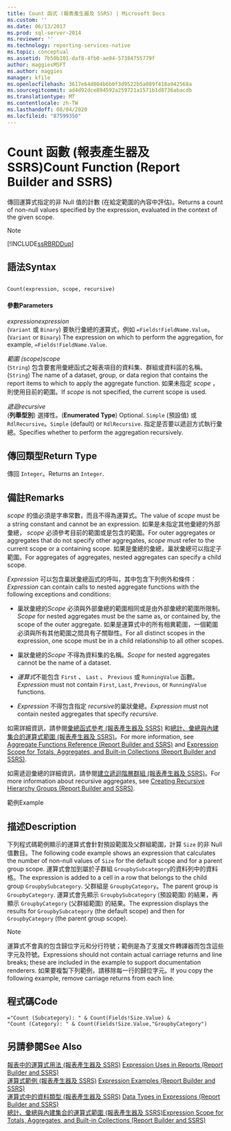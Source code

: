 ```yaml
---
title: Count 函式 (報表產生器及 SSRS) | Microsoft Docs
ms.custom: ''
ms.date: 06/13/2017
ms.prod: sql-server-2014
ms.reviewer: ''
ms.technology: reporting-services-native
ms.topic: conceptual
ms.assetid: 7b50b101-daf8-4fb0-ae04-57384755779f
author: maggiesMSFT
ms.author: maggies
manager: kfile
ms.openlocfilehash: 3617e64d804b6b0f3d9522b5a089f418a942568a
ms.sourcegitcommit: ad4d92dce894592a259721a1571b1d8736abacdb
ms.translationtype: MT
ms.contentlocale: zh-TW
ms.lasthandoff: 08/04/2020
ms.locfileid: "87599350"
---
```

# <a name="count-function-report-builder-and-ssrs"></a><span data-ttu-id="9e17b-102">Count 函數 (報表產生器及 SSRS)</span><span class="sxs-lookup"><span data-stu-id="9e17b-102">Count Function (Report Builder and SSRS)</span></span>
  <span data-ttu-id="9e17b-103">傳回運算式指定的非 Null 值的計數 (在給定範圍的內容中評估)。</span><span class="sxs-lookup"><span data-stu-id="9e17b-103">Returns a count of non-null values specified by the expression, evaluated in the context of the given scope.</span></span>  
  
> [!NOTE]  
>  [!INCLUDE[ssRBRDDup](../../includes/ssrbrddup-md.md)]  
  
## <a name="syntax"></a><span data-ttu-id="9e17b-104">語法</span><span class="sxs-lookup"><span data-stu-id="9e17b-104">Syntax</span></span>  
  
```  
  
Count(expression, scope, recursive)  
```  
  
#### <a name="parameters"></a><span data-ttu-id="9e17b-105">參數</span><span class="sxs-lookup"><span data-stu-id="9e17b-105">Parameters</span></span>  
 <span data-ttu-id="9e17b-106">*expression*</span><span class="sxs-lookup"><span data-stu-id="9e17b-106">*expression*</span></span>  
 <span data-ttu-id="9e17b-107">(`Variant` 或 `Binary`) 要執行彙總的運算式，例如 `=Fields!FieldName.Value`。</span><span class="sxs-lookup"><span data-stu-id="9e17b-107">(`Variant` or `Binary`) The expression on which to perform the aggregation, for example, `=Fields!FieldName.Value`.</span></span>  
  
 <span data-ttu-id="9e17b-108">*範圍 (scope)*</span><span class="sxs-lookup"><span data-stu-id="9e17b-108">*scope*</span></span>  
 <span data-ttu-id="9e17b-109">(`String`) 包含要套用彙總函式之報表項目的資料集、群組或資料區的名稱。</span><span class="sxs-lookup"><span data-stu-id="9e17b-109">(`String`) The name of a dataset, group, or data region that contains the report items to which to apply the aggregate function.</span></span> <span data-ttu-id="9e17b-110">如果未指定 *scope* ，則使用目前的範圍。</span><span class="sxs-lookup"><span data-stu-id="9e17b-110">If *scope* is not specified, the current scope is used.</span></span>  
  
 <span data-ttu-id="9e17b-111">*遞迴*</span><span class="sxs-lookup"><span data-stu-id="9e17b-111">*recursive*</span></span>  
 <span data-ttu-id="9e17b-112">(**列舉型別**) 選擇性。</span><span class="sxs-lookup"><span data-stu-id="9e17b-112">(**Enumerated Type**) Optional.</span></span> <span data-ttu-id="9e17b-113">`Simple` (預設值) 或 `RdlRecursive`。</span><span class="sxs-lookup"><span data-stu-id="9e17b-113">`Simple` (default) or `RdlRecursive`.</span></span> <span data-ttu-id="9e17b-114">指定是否要以遞迴方式執行彙總。</span><span class="sxs-lookup"><span data-stu-id="9e17b-114">Specifies whether to perform the aggregation recursively.</span></span>  
  
## <a name="return-type"></a><span data-ttu-id="9e17b-115">傳回類型</span><span class="sxs-lookup"><span data-stu-id="9e17b-115">Return Type</span></span>  
 <span data-ttu-id="9e17b-116">傳回 `Integer`。</span><span class="sxs-lookup"><span data-stu-id="9e17b-116">Returns an `Integer`.</span></span>  
  
## <a name="remarks"></a><span data-ttu-id="9e17b-117">備註</span><span class="sxs-lookup"><span data-stu-id="9e17b-117">Remarks</span></span>  
 <span data-ttu-id="9e17b-118">*scope* 的值必須是字串常數，而且不得為運算式。</span><span class="sxs-lookup"><span data-stu-id="9e17b-118">The value of *scope* must be a string constant and cannot be an expression.</span></span> <span data-ttu-id="9e17b-119">如果是未指定其他彙總的外部彙總， *scope* 必須參考目前的範圍或是包含的範圍。</span><span class="sxs-lookup"><span data-stu-id="9e17b-119">For outer aggregates or aggregates that do not specify other aggregates, *scope* must refer to the current scope or a containing scope.</span></span> <span data-ttu-id="9e17b-120">如果是彙總的彙總，巢狀彙總可以指定子範圍。</span><span class="sxs-lookup"><span data-stu-id="9e17b-120">For aggregates of aggregates, nested aggregates can specify a child scope.</span></span>  
  
 <span data-ttu-id="9e17b-121">*Expression* 可以包含巢狀彙總函式的呼叫，其中包含下列例外和條件：</span><span class="sxs-lookup"><span data-stu-id="9e17b-121">*Expression* can contain calls to nested aggregate functions with the following exceptions and conditions:</span></span>  
  
-   <span data-ttu-id="9e17b-122">巢狀彙總的*Scope* 必須與外部彙總的範圍相同或是由外部彙總的範圍所限制。</span><span class="sxs-lookup"><span data-stu-id="9e17b-122">*Scope* for nested aggregates must be the same as, or contained by, the scope of the outer aggregate.</span></span> <span data-ttu-id="9e17b-123">如果是運算式中的所有相異範圍，一個範圍必須與所有其他範圍之間具有子關聯性。</span><span class="sxs-lookup"><span data-stu-id="9e17b-123">For all distinct scopes in the expression, one scope must be in a child relationship to all other scopes.</span></span>  
  
-   <span data-ttu-id="9e17b-124">巢狀彙總的*Scope* 不得為資料集的名稱。</span><span class="sxs-lookup"><span data-stu-id="9e17b-124">*Scope* for nested aggregates cannot be the name of a dataset.</span></span>  
  
-   <span data-ttu-id="9e17b-125">*運算式*不能包含 `First` 、 `Last` 、 `Previous` 或 `RunningValue` 函數。</span><span class="sxs-lookup"><span data-stu-id="9e17b-125">*Expression* must not contain `First`, `Last`, `Previous`, or `RunningValue` functions.</span></span>  
  
-   <span data-ttu-id="9e17b-126">*Expression* 不得包含指定 *recursive*的巢狀彙總。</span><span class="sxs-lookup"><span data-stu-id="9e17b-126">*Expression* must not contain nested aggregates that specify *recursive*.</span></span>  
  
 <span data-ttu-id="9e17b-127">如需詳細資訊，請參閱[彙總函式參考 &#40;報表產生器及 SSRS&#41;](report-builder-functions-aggregate-functions-reference.md) 和[總計、彙總與內建集合的運算式範圍 &#40;報表產生器及 SSRS&#41;](expression-scope-for-totals-aggregates-and-built-in-collections.md)。</span><span class="sxs-lookup"><span data-stu-id="9e17b-127">For more information, see [Aggregate Functions Reference &#40;Report Builder and SSRS&#41;](report-builder-functions-aggregate-functions-reference.md) and [Expression Scope for Totals, Aggregates, and Built-in Collections &#40;Report Builder and SSRS&#41;](expression-scope-for-totals-aggregates-and-built-in-collections.md).</span></span>  
  
 <span data-ttu-id="9e17b-128">如需遞迴彙總的詳細資訊，請參閱[建立遞迴階層群組 &#40;報表產生器及 SSRS&#41;](creating-recursive-hierarchy-groups-report-builder-and-ssrs.md)。</span><span class="sxs-lookup"><span data-stu-id="9e17b-128">For more information about recursive aggregates, see [Creating Recursive Hierarchy Groups &#40;Report Builder and SSRS&#41;](creating-recursive-hierarchy-groups-report-builder-and-ssrs.md).</span></span>  
  
 <span data-ttu-id="9e17b-129">範例</span><span class="sxs-lookup"><span data-stu-id="9e17b-129">Example</span></span>  
  
## <a name="description"></a><span data-ttu-id="9e17b-130">描述</span><span class="sxs-lookup"><span data-stu-id="9e17b-130">Description</span></span>  
 <span data-ttu-id="9e17b-131">下列程式碼範例顯示的運算式會針對預設範圍及父群組範圍，計算 `Size` 的非 Null 值數目。</span><span class="sxs-lookup"><span data-stu-id="9e17b-131">The following code example shows an expression that calculates the number of non-null values of `Size` for the default scope and for a parent group scope.</span></span> <span data-ttu-id="9e17b-132">運算式會加到屬於子群組 `GroupbySubcategory`的資料列中的資料格。</span><span class="sxs-lookup"><span data-stu-id="9e17b-132">The expression is added to a cell in a row that belongs to the child group `GroupbySubcategory`.</span></span> <span data-ttu-id="9e17b-133">父群組是 `GroupbyCategory`。</span><span class="sxs-lookup"><span data-stu-id="9e17b-133">The parent group is `GroupbyCategory`.</span></span> <span data-ttu-id="9e17b-134">運算式會先顯示 `GroupbySubcategory` (預設範圍) 的結果，再顯示 `GroupbyCategory` (父群組範圍) 的結果。</span><span class="sxs-lookup"><span data-stu-id="9e17b-134">The expression displays the results for `GroupbySubcategory` (the default scope) and then for `GroupbyCategory` (the parent group scope).</span></span>  
  
> [!NOTE]  
>  <span data-ttu-id="9e17b-135">運算式不會真的包含歸位字元和分行符號；範例是為了支援文件轉譯器而包含這些字元及符號。</span><span class="sxs-lookup"><span data-stu-id="9e17b-135">Expressions should not contain actual carriage returns and line breaks; these are included in the example to support documentation renderers.</span></span> <span data-ttu-id="9e17b-136">如果要複製下列範例，請移除每一行的歸位字元。</span><span class="sxs-lookup"><span data-stu-id="9e17b-136">If you copy the following example, remove carriage returns from each line.</span></span>  
  
## <a name="code"></a><span data-ttu-id="9e17b-137">程式碼</span><span class="sxs-lookup"><span data-stu-id="9e17b-137">Code</span></span>  
  
```  
="Count (Subcategory): " & Count(Fields!Size.Value) &   
"Count (Category): " & Count(Fields!Size.Value,"GroupbyCategory")  
```  
  
## <a name="see-also"></a><span data-ttu-id="9e17b-138">另請參閱</span><span class="sxs-lookup"><span data-stu-id="9e17b-138">See Also</span></span>  
 <span data-ttu-id="9e17b-139">[報表中的運算式用法 &#40;報表產生器及 SSRS&#41;](expression-uses-in-reports-report-builder-and-ssrs.md) </span><span class="sxs-lookup"><span data-stu-id="9e17b-139">[Expression Uses in Reports &#40;Report Builder and SSRS&#41;](expression-uses-in-reports-report-builder-and-ssrs.md) </span></span>  
 <span data-ttu-id="9e17b-140">[運算式範例 &#40;報表產生器及 SSRS&#41;](expression-examples-report-builder-and-ssrs.md) </span><span class="sxs-lookup"><span data-stu-id="9e17b-140">[Expression Examples &#40;Report Builder and SSRS&#41;](expression-examples-report-builder-and-ssrs.md) </span></span>  
 <span data-ttu-id="9e17b-141">[運算式中的資料類型 &#40;報表產生器及 SSRS&#41;](expressions-report-builder-and-ssrs.md) </span><span class="sxs-lookup"><span data-stu-id="9e17b-141">[Data Types in Expressions &#40;Report Builder and SSRS&#41;](expressions-report-builder-and-ssrs.md) </span></span>  
 [<span data-ttu-id="9e17b-142">總計、彙總與內建集合的運算式範圍 &#40;報表產生器及 SSRS&#41;</span><span class="sxs-lookup"><span data-stu-id="9e17b-142">Expression Scope for Totals, Aggregates, and Built-in Collections &#40;Report Builder and SSRS&#41;</span></span>](expression-scope-for-totals-aggregates-and-built-in-collections.md)  
  
  
